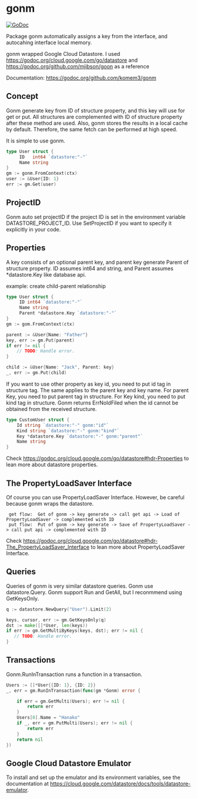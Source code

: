 # gonm

[![GoDoc](https://godoc.org/github.com/golang/gddo?status.svg)](https://godoc.org/github.com/golang/gddo)

Package gonm automatically assigns a key from the interface, and autocahing interface local memory.

gonm wrapped Google Cloud Datastore.
I used https://godoc.org/cloud.google.com/go/datastore and https://godoc.org/github.com/mjibson/goon as a reference

Documentation: https://godoc.org/github.com/komem3/gonm

## Concept

Gonm generate key from ID of structure property, and this key will use for get or put.
All structures are complemented with ID of structure property after these method are used.
Also, gonm stores the results in a local cache by default. Therefore, the same fetch can be performed at high speed.

It is simple to use gonm.

```go
type User struct {
     ID   int64 `datastore:"-"`
     Name string
}
gm := gonm.FromContext(ctx)
user := &User{ID: 1}
err := gm.Get(user)
```

## ProjectID

Gonm auto set projectID if the project ID is set in the environment variable DATASTORE_PROJECT_ID.
Use SetProjectID if you want to specify it explicitly in your code.

## Properties

A key consists of an optional parent key, and parent key generate Parent of structure property.
ID assumes int64 and string, and Parent assumes *datastore.Key like database api.

example: create child-parent relationship

```go
type User struct {
     ID int64 `datastore:"-"`
     Name string
     Parent *datastore.Key `datastore:"-"`
}
gm := gom.FromContext(ctx)

parent := &User{Name: "Father"}
key, err := gm.Put(parent)
if err != nil {
    // TODO: Handle error.
}

child := &User{Name: "Jack", Parent: key}
_, err := gm.Put(child)
```

If you want to use other property as key id, you need to put id tag in structure tag.
The same applies to the parent key and key name. For parent Key, you need to put parent tag in structure.
For Key kind, you need to put kind tag in structure.
Gonm returns ErrNoIdFiled when the id cannot be obtained from the received structure.

```go
type CustomUser struct {
    Id string `datastore:"-" gonm:"id"`
    Kind string `datastore:"-" gonm:"kind"`
    Key *datastore.Key `datastore:"-" gonm:"parent"`
    Name string
}
```

Check https://godoc.org/cloud.google.com/go/datastore#hdr-Properties to lean more about datastore properties.


## The PropertyLoadSaver Interface

Of course you can use PropertyLoadSaver Interface. However, be careful because gonm wraps the datastore.

```
 get flow:  Get of gonm -> key generate -> call get api -> Load of PropertyLoadSaver -> complemented with ID
 put flow:  Put of gonm -> key generate -> Save of PropertyLoadSaver -> call put api -> complemented with ID
```

Check https://godoc.org/cloud.google.com/go/datastore#hdr-The_PropertyLoadSaver_Interface to lean more about PropertyLoadSaver Interface.


## Queries

Queries of gonm is very similar datastore queries. Gonm use datastore.Query.
Gonm support Run and GetAll, but I reconmmend using GetKeysOnly.

```go
q := datastore.NewQuery("User").Limit(2)

keys, cursor, err := gm.GetKeysOnly(q)
dst := make([]*User, len(keys))
if err := gm.GetMultiByKeys(keys, dst); err != nil {
   // TODO: Handle error.
}
```

## Transactions

Gonm.RunInTransaction runs a function in a transaction.

```go
Users := []*User{{ID: 1}, {ID: 2}}
_, err = gm.RunInTransaction(func(gm *Gonm) error {

    if err = gm.GetMulti(Users); err != nil {
        return err
    }
    Users[0].Name = "Hanako"
    if _, err = gm.PutMulti(Users); err != nil {
        return err
    }
    return nil
})
```

## Google Cloud Datastore Emulator

To install and set up the emulator and its environment variables,
see the documentation at https://cloud.google.com/datastore/docs/tools/datastore-emulator.
